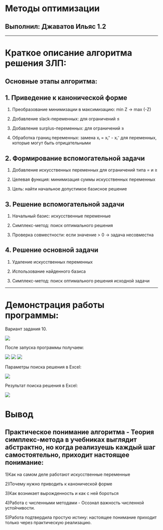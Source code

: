 # Методы оптимизации
## Выполнил: Джаватов Ильяс 1.2

-------------------------------------------------------

# Краткое описание алгоритма решения ЗЛП:
## Основные этапы алгоритма:
## 1. Приведение к канонической форме
1. Преобразование минимизации в максимизацию: min Z → max (-Z)

2. Добавление slack-переменных: для ограничений ≤

3. Добавление surplus-переменных: для ограничений ≥

4. Обработка границ переменных: замена xᵢ = xᵢ⁺ - xᵢ⁻ для переменных, которые могут быть отрицательными

## 2. Формирование вспомогательной задачи
1. Добавление искусственных переменных для ограничений типа = и ≥

2. Целевая функция: минимизация суммы искусственных переменных

3. Цель: найти начальное допустимое базисное решение

## 3. Решение вспомогательной задачи
1. Начальный базис: искусственные переменные

2. Симплекс-метод: поиск оптимального решения

3. Проверка совместности: если значение > 0 → задача несовместна

## 4. Решение основной задачи
1. Удаление искусственных переменных

2. Использование найденного базиса

3. Симплекс-метод: поиск оптимального решения исходной задачи

--------------------------------------------------------------

# Демонстрация работы программы:
Вариант задания 10.

![](./screenshots/photo_2025-10-28_14-57-05.jpg)

После запуска программы получаем:

![](./screenshots/photo_2025-10-28_14-42-33.jpg)
![](./screenshots/photo_2025-10-28_14-42-46.jpg)
![](./screenshots/photo_2025-10-28_14-42-58.jpg)

Параметры поиска решения в Excel:

![](./screenshots/photo_2025-10-28_14-45-10.jpg)

Результат поиска решения в Excel:

![](./screenshots/photo_2025-10-28_14-45-20.jpg)

# Вывод
## Практическое понимание алгоритма - Теория симплекс-метода в учебниках выглядит абстрактно, но когда реализуешь каждый шаг самостоятельно, приходит настоящее понимание:

1)Как на самом деле работают искусственные переменные

2)Почему нужно приводить к канонической форме

3)Как возникает вырожденность и как с ней бороться

4)Работа с численными методами - Осознал важность численной устойчивости.

5)Работа подтвердила простую истину: настоящее понимание приходит только через практическую реализацию.
